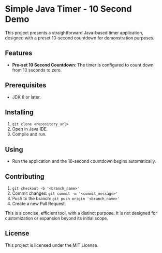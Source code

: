 # Simple Java Timer - 10 Second Demo

This project presents a straightforward Java-based timer application, designed with a preset 10-second countdown for demonstration purposes.

## Features
- **Pre-set 10 Second Countdown**: The timer is configured to count down from 10 seconds to zero.

## Prerequisites
- JDK 8 or later.

## Installing
1. `git clone <repository_url>`
2. Open in Java IDE.
3. Compile and run.

## Using
- Run the application and the 10-second countdown begins automatically.

## Contributing
1. `git checkout -b '<branch_name>'`
2. Commit changes: `git commit -m '<commit_message>'`
3. Push to the branch: `git push origin '<branch_name>'`
4. Create a new Pull Request.

This is a concise, efficient tool, with a distinct purpose. It is not designed for customization or expansion beyond its initial scope.

## License
This project is licensed under the MIT License.
